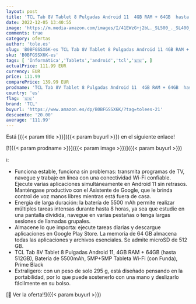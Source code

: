 ```yaml
---
layout: post
title: 'TCL Tab 8V Tablet 8 Pulgadas Android 11  4GB RAM + 64GB  hasta 512GB   Batería de 5500mAh  5MP+5MP Tableta Wi-Fi  con Funda   Prime Black'
date: 2022-12-05 13:40:55
image: 'https://m.media-amazon.com/images/I/41EWzG+j2bL._SL500_._SL400_.jpg'
comments: true
category: ofertas
author: 'tole.es'
slug: 'B0BFGSSX6K-es TCL Tab 8V Tablet 8 Pulgadas Android 11 4GB RAM + 64GB...'
sku: 'B0BFGSSX6K-es'
tags: [ 'Informática','Tablets','android','tcl','🇪🇸', ]
actualPrice: 111.99 EUR
currency: EUR
price: 111.99
comparePrice: 139.99 EUR
prodname: 'TCL Tab 8V Tablet 8 Pulgadas Android 11  4GB RAM + 64GB  hasta 512GB   Batería de 5500mAh  5MP+5MP Tableta Wi-Fi  con Funda   Prime Black'
country: 'es'
flag: '🇪🇸'
brand: 'TCL'
buyurl: 'https://www.amazon.es/dp/B0BFGSSX6K/?tag=tolees-21'
descuento: '20.00'
average: '111.99'
---
```


Está [{{< param title >}}]({{< param buyurl >}}) en el siguiente enlace!

[![{{< param prodname >}}]({{< param image >}})]({{< param buyurl >}})

ℹ️:

- Funciona estable, funciona sin problemas: transmita programas de TV, navegue y trabaje en línea con una conectividad Wi-Fi confiable. Ejecute varias aplicaciones simultáneamente en Android 11 sin retrasos. Manténgase productivo con el Asistente de Google, que le brinda control de voz manos libres mientras está fuera de casa.
- Energía de larga duración: la batería de 5500 mAh permite realizar múltiples tareas intensas durante hasta 8 horas, ya sea que estudie en una pantalla dividida, navegue en varias pestañas o tenga largas sesiones de llamadas grupales.
- Almacene lo que importa: ejecute tareas diarias y descargue aplicaciones en Google Play Store. La memoria de 64 GB almacena todas las aplicaciones y archivos esenciales. Se admite microSD de 512 GB.
- TCL Tab 8V Tablet 8 Pulgadas Android 11, 4GB RAM + 64GB (hasta 512GB), Batería de 5500mAh, 5MP+5MP Tableta Wi-Fi (con Funda), Prime Black
- Extraligero: con un peso de solo 295 g, está diseñado pensando en la portabilidad, por lo que puede sostenerlo con una mano y deslizarlo fácilmente en su bolso.

[🛒 Ver la oferta!!]({{< param buyurl >}})
